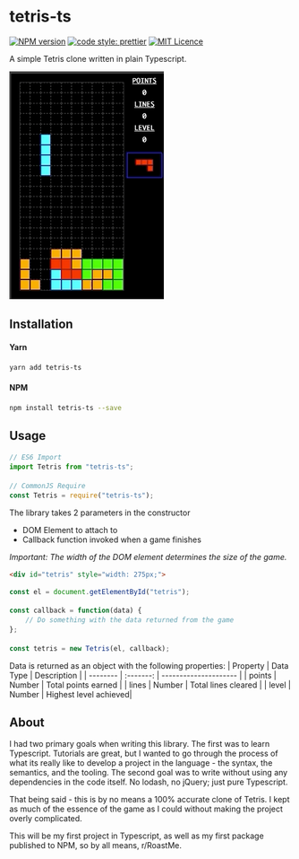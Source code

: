 # tetris-ts

[![NPM version](https://badge.fury.io/js/badge-list.svg)](https://npmjs.org/tetris-ts)
[![code style: prettier](https://img.shields.io/badge/code_style-prettier-ff69b4.svg?style=flat-square)](https://github.com/prettier/prettier)
[![MIT Licence](https://badges.frapsoft.com/os/mit/mit.svg?v=103)](https://opensource.org/licenses/mit-license.php)

A simple Tetris clone written in plain Typescript.

![](screenshot.gif)

## Installation

#### Yarn

```bash
yarn add tetris-ts
```

#### NPM

```bash
npm install tetris-ts --save
```

## Usage

```javascript
// ES6 Import
import Tetris from "tetris-ts";

// CommonJS Require
const Tetris = require("tetris-ts");
```

The library takes 2 parameters in the constructor

-   DOM Element to attach to
-   Callback function invoked when a game finishes

_Important: The width of the DOM element determines the size of the game._

```HTML
<div id="tetris" style="width: 275px;">
```

```javascript
const el = document.getElementById("tetris");

const callback = function(data) {
    // Do something with the data returned from the game
};

const tetris = new Tetris(el, callback);
```

Data is returned as an object with the following properties:
| Property | Data Type | Description |
| -------- | :-------: | --------------------- |
| points | Number | Total points earned |
| lines | Number | Total lines cleared |
| level | Number | Highest level achieved|

## About

I had two primary goals when writing this library. The first was to learn Typescript. Tutorials are great, but I wanted to go through the process of what its really like to develop a project in the language - the syntax, the semantics, and the tooling. The second goal was to write without using any dependencies in the code itself. No lodash, no jQuery; just pure Typescript.

That being said - this is by no means a 100% accurate clone of Tetris. I kept as much of the essence of the game as I could without making the project overly complicated.

This will be my first project in Typescript, as well as my first package published to NPM, so by all means, r/RoastMe.
